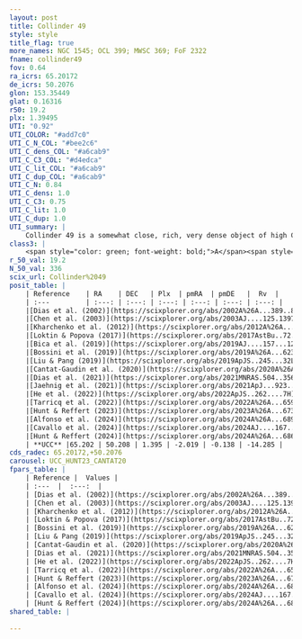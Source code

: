 ```yaml
---
layout: post
title: Collinder 49
style: style
title_flag: true
more_names: NGC 1545; OCL 399; MWSC 369; FoF 2322
fname: collinder49
fov: 0.64
ra_icrs: 65.20172
de_icrs: 50.2076
glon: 153.35449
glat: 0.16316
r50: 19.2
plx: 1.39495
UTI: "0.92"
UTI_COLOR: "#add7c0"
UTI_C_N_COL: "#bee2c6"
UTI_C_dens_COL: "#a6cab9"
UTI_C_C3_COL: "#d4edca"
UTI_C_lit_COL: "#a6cab9"
UTI_C_dup_COL: "#a6cab9"
UTI_C_N: 0.84
UTI_C_dens: 1.0
UTI_C_C3: 0.75
UTI_C_lit: 1.0
UTI_C_dup: 1.0
UTI_summary: |
    Collinder 49 is a somewhat close, rich, very dense object of high C3 quality. It is very well-studied in the literature.
class3: |
    <span style="color: green; font-weight: bold;">A</span><span style="color: #FFC300; font-weight: bold;">B</span>
r_50_val: 19.2
N_50_val: 336
scix_url: Collinder%2049
posit_table: |
    | Reference    | RA    | DEC   | Plx  | pmRA  | pmDE   |  Rv  |
    | :---         | :---: | :---: | :---: | :---: | :---: | :---: |
    |[Dias et al. (2002)](https://scixplorer.org/abs/2002A%26A...389..871D) | 65.237 | 50.253 | -- | -0.22 | -1.52 | -12.42 |
    |[Chen et al. (2003)](https://scixplorer.org/abs/2003AJ....125.1397C) | 65.267 | 50.242 | -- | 0.45 | -3.12 | -12.0 |
    |[Kharchenko et al. (2012)](https://scixplorer.org/abs/2012A%26A...543A.156K) | 65.295 | 50.252 | -- | -0.44 | 1.46 | -- |
    |[Loktin & Popova (2017)](https://scixplorer.org/abs/2017AstBu..72..257L) | 65.235 | 50.254 | -- | -1.174 | 1.228 | -10.8 |
    |[Bica et al. (2019)](https://scixplorer.org/abs/2019AJ....157...12B) | 65.212 | 50.249 | -- | -- | -- | -- |
    |[Bossini et al. (2019)](https://scixplorer.org/abs/2019A%26A...623A.108B) | 65.202 | 50.221 | -- | -- | -- | -- |
    |[Liu & Pang (2019)](https://scixplorer.org/abs/2019ApJS..245...32L) | 65.267 | 50.288 | 1.348 | -1.975 | -0.093 | -- |
    |[Cantat-Gaudin et al. (2020)](https://scixplorer.org/abs/2020A%26A...640A...1C) | 65.202 | 50.221 | 1.367 | -1.957 | -0.082 | -- |
    |[Dias et al. (2021)](https://scixplorer.org/abs/2021MNRAS.504..356D) | 65.176 | 50.228 | 1.361 | -1.965 | -0.088 | -11.386 |
    |[Jaehnig et al. (2021)](https://scixplorer.org/abs/2021ApJ...923..129J) | 65.281 | 50.253 | 1.385 | -1.945 | -0.108 | -- |
    |[He et al. (2022)](https://scixplorer.org/abs/2022ApJS..262....7H) | 65.224 | 50.246 | 1.403 | -2.042 | -0.097 | -- |
    |[Tarricq et al. (2022)](https://scixplorer.org/abs/2022A%26A...659A..59T) | 65.227 | 50.205 | 1.407 | -2.033 | -0.109 | -- |
    |[Hunt & Reffert (2023)](https://scixplorer.org/abs/2023A%26A...673A.114H) | 65.277 | 50.248 | 1.382 | -2.022 | -0.135 | -13.295 |
    |[Alfonso et al. (2024)](https://scixplorer.org/abs/2024A%26A...689A..18A) | 65.202 | 50.205 | 1.368 | -2.033 | -0.106 | -- |
    |[Cavallo et al. (2024)](https://scixplorer.org/abs/2024AJ....167...12C) | 65.203 | 50.215 | 1.393 | -- | -- | -- |
    |[Hunt & Reffert (2024)](https://scixplorer.org/abs/2024A%26A...686A..42H) | 65.277 | 50.248 | 1.382 | -2.022 | -0.135 | -13.295 |
    | **UCC** |65.202 | 50.208 | 1.395 | -2.019 | -0.138 | -14.285 | 
cds_radec: 65.20172,+50.2076
carousel: UCC_HUNT23_CANTAT20
fpars_table: |
    | Reference |  Values |
    | :---  |  :---:  |
    | [Dias et al. (2002)](https://scixplorer.org/abs/2002A%26A...389..871D) | `E(B-V)=0.303, Dist=711.0, Age=8.448, [Fe/H]=-0.13` |
    | [Chen et al. (2003)](https://scixplorer.org/abs/2003AJ....125.1397C) | `E(B-V)=0.303, HDis=711, Age=0.28, [Fe/H]_1=-0.06, [Fe/H]_2=-0.09` |
    | [Kharchenko et al. (2012)](https://scixplorer.org/abs/2012A%26A...543A.156K) | `e_bv=0.354, distance=863, log_age=8.81, metallicity=-0.06` |
    | [Loktin & Popova (2017)](https://scixplorer.org/abs/2017AstBu..72..257L) | `E(B-V)=0.307, Dmod=9.32, logt=8.441` |
    | [Bossini et al. (2019)](https://scixplorer.org/abs/2019A%26A...623A.108B) | `AV=0.917, Dist=9.222, logA=8.019, Fe/H=-0.06` |
    | [Liu & Pang (2019)](https://scixplorer.org/abs/2019ApJS..245...32L) | `Age=0.066, Z=0.25` |
    | [Cantat-Gaudin et al. (2020)](https://scixplorer.org/abs/2020A%26A...640A...1C) | `AVNN=0.77, DMNN=9.32, AgeNN=8.04` |
    | [Dias et al. (2021)](https://scixplorer.org/abs/2021MNRAS.504..356D) | `Av=1.088, Dist=705, logage=8.318, [Fe/H]=0.075` |
    | [He et al. (2022)](https://scixplorer.org/abs/2022ApJS..262....7H) | `A0=1.3, logAge=7.9` |
    | [Tarricq et al. (2022)](https://scixplorer.org/abs/2022A%26A...659A..59T) | `Dist=718, logAgeNN=8.08` |
    | [Hunt & Reffert (2023)](https://scixplorer.org/abs/2023A%26A...673A.114H) | `AV50=0.987, diffAV50=1.63, MOD50=9.166, logAge50=7.996` |
    | [Alfonso et al. (2024)](https://scixplorer.org/abs/2024A%26A...689A..18A) | `AV=0.77036, MOD=9.31926, logAge=8.14070, Z=0.07569` |
    | [Cavallo et al. (2024)](https://scixplorer.org/abs/2024AJ....167...12C) | `AV50=1.12, dMod50=9.32, logAge50=8.14, [Fe/H]50=0.37` |
    | [Hunt & Reffert (2024)](https://scixplorer.org/abs/2024A%26A...686A..42H) | `MassJ=447.822` |
shared_table: |
    
---
```

